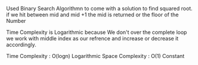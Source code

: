 Used Binary Search Algorithmn to come with a solution to find squared root.
if we hit between mid and mid +1 the mid is returned or the floor of the Number

Time Complexity is Logarithmic because We don't over the complete loop we work with middle index as our refrence and increase or decrease it accordingly.

Time Complexity : O(logn) Logarithmic
Space Complexity : O(1) Constant
